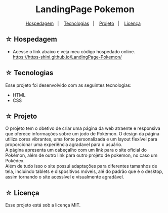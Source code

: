 # <h1 align="center">LandingPage Pokemon</h1>

<p align="center">
  <a href="#-hospedagem">Hospedagem</a>&nbsp;&nbsp;&nbsp;|&nbsp;&nbsp;&nbsp;
  <a href="#-tecnologias">Tecnologias</a>&nbsp;&nbsp;&nbsp;|&nbsp;&nbsp;&nbsp;
  <a href="#-projeto">Projeto</a>&nbsp;&nbsp;&nbsp;|&nbsp;&nbsp;&nbsp;
  <a href="#-licença">Licença</a>&nbsp;&nbsp;&nbsp;
</p>

## ☆ Hospedagem

- Acesse o link abaixo e veja meu código hospedado online.<br>
https://https-shini.github.io/LandingPage-Pokemon/

## ☆ Tecnologias

Esse projeto foi desenvolvido com as seguintes tecnologias:
- HTML
- CSS

## ☆ Projeto

O projeto tem o obetivo de criar uma página da web atraente e responsiva que oferece informações sobre um jodo de Pokémon. O design da página utiliza cores vibrantes, uma fonte personalizada e um layout flexível para proporcionar uma experiência agradavel para o usuário.<br>A página apresenta um cabeçalho com um link para o site oficial do Pokémon, além de outro link para outro projeto de pokemon, no caso um Pokédex.<br>Além de tudo isso o site possui adaptações para diferentes tamanhos de tela, incluindo tablets e dispositivos móveis, alé do padrão que é o desktop, assim tornando o site acessível e visualmente agradável.

## ☆ Licença

Esse projeto está sob a licença MIT.
